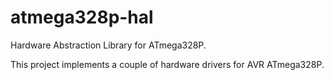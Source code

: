 # atmega328p-hal
Hardware Abstraction Library for ATmega328P.

This project implements a couple of hardware drivers for AVR ATmega328P.
